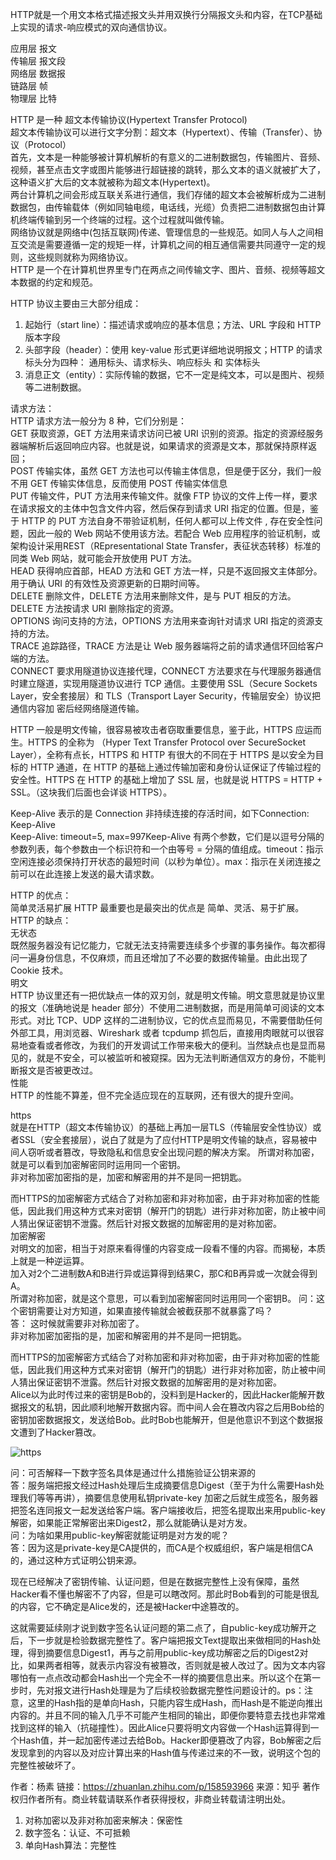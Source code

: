 
HTTP就是一个用文本格式描述报文头并用双换行分隔报文头和内容，在TCP基础上实现的请求-响应模式的双向通信协议。  

应用层  报文    
传输层  报文段  
网络层  数据报  
链路层  帧  
物理层  比特

HTTP 是一种 超文本传输协议(Hypertext Transfer Protocol)  
超文本传输协议可以进行文字分割：超文本（Hypertext）、传输（Transfer）、协议（Protocol）  
首先，文本是一种能够被计算机解析的有意义的二进制数据包，传输图片、音频、视频，甚至点击文字或图片能够进行超链接的跳转，那么文本的语义就被扩大了，这种语义扩大后的文本就被称为超文本(Hypertext)。  
两台计算机之间会形成互联关系进行通信，我们存储的超文本会被解析成为二进制数据包，由传输载体（例如同轴电缆，电话线，光缆）负责把二进制数据包由计算机终端传输到另一个终端的过程。这个过程就叫做传输。  
网络协议就是网络中(包括互联网)传递、管理信息的一些规范。如同人与人之间相互交流是需要遵循一定的规矩一样，计算机之间的相互通信需要共同遵守一定的规则，这些规则就称为网络协议。  
HTTP 是一个在计算机世界里专门在两点之间传输文字、图片、音频、视频等超文本数据的约定和规范。  


HTTP 协议主要由三大部分组成：  
1. 起始行（start line）：描述请求或响应的基本信息；方法、URL 字段和 HTTP 版本字段
2. 头部字段（header）：使用 key-value 形式更详细地说明报文；HTTP 的请求标头分为四种： 通用标头、请求标头、响应标头 和 实体标头  
3. 消息正文（entity）：实际传输的数据，它不一定是纯文本，可以是图片、视频等二进制数据。 

请求方法：  
HTTP 请求方法一般分为 8 种，它们分别是：  
GET 获取资源，GET 方法用来请求访问已被 URI 识别的资源。指定的资源经服务器端解析后返回响应内容。也就是说，如果请求的资源是文本，那就保持原样返回；  
POST 传输实体，虽然 GET 方法也可以传输主体信息，但是便于区分，我们一般不用 GET 传输实体信息，反而使用 POST 传输实体信息  
PUT 传输文件，PUT 方法用来传输文件。就像 FTP 协议的文件上传一样，要求在请求报文的主体中包含文件内容，然后保存到请求 URI 指定的位置。但是，鉴于 HTTP 的 PUT 方法自身不带验证机制，任何人都可以上传文件 , 存在安全性问题，因此一般的 Web 网站不使用该方法。若配合 Web 应用程序的验证机制，或架构设计采用REST（REpresentational State Transfer，表征状态转移）标准的同类 Web 网站，就可能会开放使用 PUT 方法。  
HEAD 获得响应首部，HEAD 方法和 GET 方法一样，只是不返回报文主体部分。用于确认 URI 的有效性及资源更新的日期时间等。  
DELETE 删除文件，DELETE 方法用来删除文件，是与 PUT 相反的方法。DELETE 方法按请求 URI 删除指定的资源。  
OPTIONS 询问支持的方法，OPTIONS 方法用来查询针对请求 URI 指定的资源支持的方法。  
TRACE 追踪路径，TRACE 方法是让 Web 服务器端将之前的请求通信环回给客户端的方法。  
CONNECT 要求用隧道协议连接代理，CONNECT 方法要求在与代理服务器通信时建立隧道，实现用隧道协议进行 TCP 通信。主要使用 SSL（Secure Sockets Layer，安全套接层）和 TLS（Transport Layer Security，传输层安全）协议把通信内容加 密后经网络隧道传输。



HTTP 一般是明文传输，很容易被攻击者窃取重要信息，鉴于此，HTTPS 应运而生。HTTPS 的全称为 （Hyper Text Transfer Protocol over SecureSocket Layer），全称有点长，HTTPS 和 HTTP 有很大的不同在于 HTTPS 是以安全为目标的 HTTP 通道，在 HTTP 的基础上通过传输加密和身份认证保证了传输过程的安全性。HTTPS 在 HTTP 的基础上增加了 SSL 层，也就是说 HTTPS = HTTP + SSL。（这块我们后面也会详谈 HTTPS）。  


Keep-Alive 表示的是 Connection 非持续连接的存活时间，如下Connection: Keep-Alive  
Keep-Alive: timeout=5, max=997Keep-Alive 有两个参数，它们是以逗号分隔的参数列表，每个参数由一个标识符和一个由等号 = 分隔的值组成。timeout：指示空闲连接必须保持打开状态的最短时间（以秒为单位）。max：指示在关闭连接之前可以在此连接上发送的最大请求数。  

HTTP 的优点：  
简单灵活易扩展
HTTP 最重要也是最突出的优点是 简单、灵活、易于扩展。  
HTTP 的缺点：  
无状态  
既然服务器没有记忆能力，它就无法支持需要连续多个步骤的事务操作。每次都得问一遍身份信息，不仅麻烦，而且还增加了不必要的数据传输量。由此出现了 Cookie 技术。  
明文  
HTTP 协议里还有一把优缺点一体的双刃剑，就是明文传输。明文意思就是协议里的报文（准确地说是 header 部分）不使用二进制数据，而是用简单可阅读的文本形式。对比 TCP、UDP 这样的二进制协议，它的优点显而易见，不需要借助任何外部工具，用浏览器、Wireshark 或者 tcpdump 抓包后，直接用肉眼就可以很容易地查看或者修改，为我们的开发调试工作带来极大的便利。当然缺点也是显而易见的，就是不安全，可以被监听和被窥探。因为无法判断通信双方的身份，不能判断报文是否被更改过。  
性能  
HTTP 的性能不算差，但不完全适应现在的互联网，还有很大的提升空间。

https  
就是在HTTP（超文本传输协议）的基础上再加一层TLS（传输层安全性协议）或者SSL（安全套接层），说白了就是为了应付HTTP是明文传输的缺点，容易被中间人窃听或者篡改，导致隐私和信息安全出现问题的解决方案。
所谓对称加密，就是可以看到加密解密同时运用同一个密钥。  
非对称加密加密指的是，加密和解密用的并不是同一把钥匙。  

而HTTPS的加密解密方式结合了对称加密和非对称加密，由于非对称加密的性能低，因此我们用这种方式来对密钥（解开门的钥匙）进行非对称加密，防止被中间人猜出保证密钥不泄露。然后针对报文数据的加解密用的是对称加密。  
加密解密  
对明文的加密，相当于对原来看得懂的内容变成一段看不懂的内容。而揭秘，本质上就是一种逆运算。  
加入对2个二进制数A和B进行异或运算得到结果C，那C和B再异或一次就会得到A。  
所谓对称加密，就是这个意思，可以看到加密解密同时运用同一个密钥B。
问：这个密钥需要让对方知道，如果直接传输就会被截获那不就暴露了吗？  
答： 这时候就需要非对称加密了。   
非对称加密加密指的是，加密和解密用的并不是同一把钥匙。  

而HTTPS的加密解密方式结合了对称加密和非对称加密，由于非对称加密的性能低，因此我们用这种方式来对密钥（解开门的钥匙）进行非对称加密，防止被中间人猜出保证密钥不泄露。然后针对报文数据的加解密用的是对称加密。  
Alice以为此时传过来的密钥是Bob的，没料到是Hacker的，因此Hacker能解开数据报文的私钥，因此顺利地解开数据内容。而中间人会在篡改内容之后用Bob给的密钥加密数据报文，发送给Bob。此时Bob也能解开，但是他意识不到这个数据报文遭到了Hacker篡改。  

![https](https://pic3.zhimg.com/v2-cfd40cec3f9621ff97b5e2df46e01290_r.jpg)


问：可否解释一下数字签名具体是通过什么措施验证公钥来源的   
答：服务端把报文经过Hash处理后生成摘要信息Digest（至于为什么需要Hash处理我们等等再讲），摘要信息使用私钥private-key 加密之后就生成签名，服务器把签名连同报文一起发送给客户端。客户端接收后，把签名提取出来用public-key 解密，如果能正常解密出来Digest2，那么就能确认是对方发。     
问：为啥如果用public-key解密就能证明是对方发的呢？   
答：因为这是private-key是CA提供的，而CA是个权威组织，客户端是相信CA的，通过这种方式证明公钥来源。  

现在已经解决了密钥传输、认证问题，但是在数据完整性上没有保障，虽然Hacker看不懂也解密不了内容，但是可以瞎改阿。那此时Bob看到的可能是很乱的内容，它不确定是Alice发的，还是被Hacker中途篡改的。  

这就需要延续刚才说到数字签名认证问题的第二点了，自public-key成功解开之后，下一步就是检验数据完整性了。客户端把报文Text提取出来做相同的Hash处理，得到摘要信息Digest1，再与之前用public-key成功解密之后的Digest2对比，如果两者相等，就表示内容没有被篡改，否则就是被人改过了。因为文本内容哪怕有一点点改动都会Hash出一个完全不一样的摘要信息出来。所以这个在第一步时，先对报文进行Hash处理是为了后续校验数据完整性问题设计的。ps：注意，这里的Hash指的是单向Hash，只能内容生成Hash，而Hash是不能逆向推出内容的。并且不同的输入几乎不可能产生相同的输出，即便你要特意去找也非常难找到这样的输入（抗碰撞性）。因此Alice只要将明文内容做一个Hash运算得到一个Hash值，并一起加密传递过去给Bob。Hacker即便篡改了内容，Bob解密之后发现拿到的内容以及对应计算出来的Hash值与传递过来的不一致，说明这个包的完整性被破坏了。

作者：杨素
链接：https://zhuanlan.zhihu.com/p/158593966
来源：知乎
著作权归作者所有。商业转载请联系作者获得授权，非商业转载请注明出处。


1. 对称加密以及非对称加密来解决：保密性
2. 数字签名：认证、不可抵赖
3. 单向Hash算法：完整性